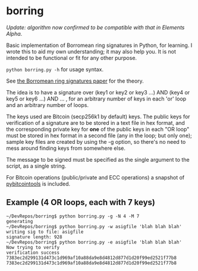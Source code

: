 # borring

*Update: algorithm now confirmed to be compatible with that in Elements Alpha*.

Basic implementation of Borromean ring signatures in Python, for learning. I wrote this to aid my own understanding; it may also help you. It is not intended to be functional or fit for any other purpose.

`python borring.py -h` for usage syntax.

See [the Borromean ring signatures paper](https://github.com/Blockstream/borromean_paper/raw/master/borromean_draft_0.01_34241bb.pdf) for the theory.

The idea is to have a signature over (key1 or key2 or key3 ...) AND (key4 or key5 or key6 ...) AND ... , for an arbitrary number of keys in each 'or' loop and an arbitrary number of loops.

The keys used are Bitcoin (secp256k1 by default) keys. The public keys for verification of a signature are to be stored in a text file in hex format, and the corresponding private key for **one** of the public keys in each "OR loop" must be stored in hex format in a second file (any in the loop; but only one); sample key files are created by using the -g option, so there's no need to mess around finding keys from somewhere else.

The message to be signed must be specified as the single argument to the script, as a single string.

For Bitcoin operations (public/private and ECC operations) a snapshot of [pybitcointools](https://github.com/vbuterin/pybitcointools) is included.


## Example (4 OR loops, each with 7 keys)

````
~/DevRepos/borring$ python borring.py -g -N 4 -M 7
generating
~/DevRepos/borring$ python borring.py -w asigfile 'blah blah blah'
writing sig to file: asigfile
signature length: 928
~/DevRepos/borring$ python borring.py -e asigfile 'blah blah blah'
Now trying to verify
verification success
7383ec2d299131d473c1d969af10a88da9e8d4812d877d1d20f99ed2521f77b8
7383ec2d299131d473c1d969af10a88da9e8d4812d877d1d20f99ed2521f77b8
````
